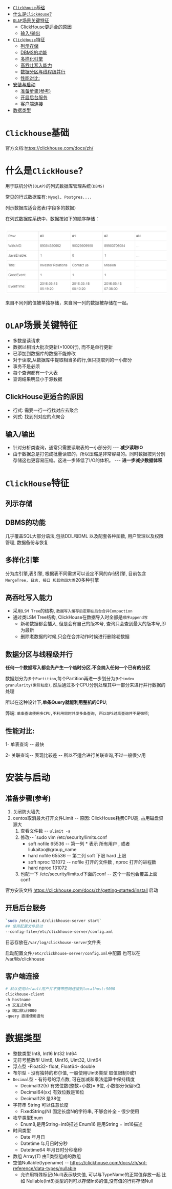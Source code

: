 - [`Clickhouse`基础](#clickhouse基础)
- [什么是`ClickHouse`?](#什么是clickhouse)
- [`OLAP`场景关键特征](#olap场景关键特征)
  - [ClickHouse更适合的原因](#clickhouse更适合的原因)
  - [输入/输出](#输入输出)
- [`ClickHouse`特征](#clickhouse特征)
  - [列示存储](#列示存储)
  - [DBMS的功能](#dbms的功能)
  - [多样化引擎](#多样化引擎)
  - [高吞吐写入能力](#高吞吐写入能力)
  - [数据分区与线程级并行](#数据分区与线程级并行)
  - [性能对比:](#性能对比)
- [安装与启动](#安装与启动)
  - [准备步骤(参考)](#准备步骤参考)
  - [开启后台服务](#开启后台服务)
  - [客户端连接](#客户端连接)
- [数据类型](#数据类型)

# `Clickhouse`基础
官方文档:https://clickhouse.com/docs/zh/
# 什么是`ClickHouse`?
用于联机分析`(OLAP)`的列式数据库管理系统`(DBMS)`

常见的行式数据库有: `Mysql, Postgres....`

列示数据库适合宽表(字段多的数据)

在列式数据库系统中，数据按如下的顺序存储：

![images_01](./images/Snipaste_2023-01-07_09-10-30.png)

来自不同列的值被单独存储，来自同一列的数据被存储在一起。

# `OLAP`场景关键特征
* 多数是读请求
* 数据以相当大批次更新(>1000行), 而不是单行更新
* 已添加到数据库的数据不能修改
* 对于读取,从数据库中提取相当多的行,但只提取列的一小部分
* 事务不是必须
* 每个查询都有一个大表
* 查询结果明显小于源数据

## ClickHouse更适合的原因
* 行式: 需要一行一行找对应去聚合
* 列式: 找到列对应的点聚合

## 输入/输出
* 针对分析类查询，通常只需要读取表的一小部分列 --- **减少读取IO**
* 由于数据总是打包成批量读取的，所以压缩是非常容易的。同时数据按列分别存储这也更容易压缩。这进一步降低了I/O的体积。 --- **进一步减少数据体积**

# `ClickHouse`特征
## 列示存储
## DBMS的功能
几乎覆盖SQL大部分语法,包括DDL和DML 以及配套各种函数, 用户管理以及权限管理, 数据备份与恢复

## 多样化引擎
分为库引擎,表引擎, 根据表不同需求可以设定不同的存储引擎, 目前包含 `MergeTree, 日志, 接口 和其他四大类`20多种引擎
## 高吞吐写入能力
* 采用`LSM Tree`的结构, `数据写入缓存后定期在后台合并Compaction`
* 通过类LSM Tree结构, ClickHouse在数据导入时全部是`顺序append写`
  * 新老数据都会插入, 但是会有自己的版本号, 查询只会查到最大的版本号,即为最新
  * 删除老数据的时候,只会在合并动作时候进行删除老数据
## 数据分区与线程级并行
**任何一个数据写入都会先产生一个临时分区.不会纳入任何一个已有的分区**

数据划分为`多个Partition`,每个Partition再进一步划分为`多个index granularity(索引粒度)`, 然后通过多个CPU分别处理其中一部分来进行并行数据的处理

所以在这种设计下,**单条Query就能利用整机的CPU**;

弊端: `单条查询使用多CPU,不利用同时并发多条查询, 所以QPS过高查询并不是强项`;

## 性能对比:
1- 单表查询 -- 最快

2- 关联查询-- 表现比较差 -- 所以不适合进行关联查询,不过一般很少用

# 安装与启动
## 准备步骤(参考)
1. 关闭防火墙先
2. centos取消最大打开文件Limit -- 原因: ClickHouse耗费CPU高, 占用磁盘资源大
   1. 查看文件数 -- `ulimit -a`
   2. 修改-- `sudo vim /etc/security/limits.conf
      * soft nofile 65536    -- 第一列 * 表示 所有用户 , 或者 liukaitao@group_name
      * hard nofile 65536  -- 第二列 soft 下限 hard 上限
      * soft nproc 131072 -- nofile 打开的文件数  , nproc 打开的进程数
      * hard nproc 131072
    3. 也配一下  /etc/security/limits.d下面的conf   -- 这个一般也会覆盖上面conf

官方安装文档
https://clickhouse.com/docs/zh/getting-started/install
启动
## 开启后台服务
```bash
`sudo /etc/init.d/clickhouse-server start`
## 使用配置文件启动
--config-file=/etc/clickhouse-server/config.xml
```
日志存放在`/var/log/clickhouse-server`文件夹

启动配置文件`/etc/clickhouse-server/config.xml`中配置
也可以在 /var/lib/clickhouse
## 客户端连接
```bash
# 默认使用default用户并不携带密码连接到localhost:9000
clickhouse-client 
-h hostname
-m 交互式命令
-p 端口默认9000
-query 直接使用语句
```

# 数据类型
* 整数类型 Int8, Int16 Int32 Int64
* 无符号整数型 Uint8, Uint16, Uint32, Uint64
* 浮点型 -Float32- float, Float64- double
* 布尔型 - 没有独特的布尔值, 一般使用Uint8类型 取值限制0或1
* `Decimal`型 - 有符号的浮点数, 可在加减和乘法运算中保持精度
  * Decimal32(5) 有效位数(整数+小数)= 9位, 小数部分保留5位  
  * Decimal64(xx) 有效位数是18位
  * Decimal128 是38位
* 字符串 String 可以任意长度
  * FixedString(N) 固定长度N的字符串, 不够会补全  - 很少使用
* 枚举类型Enum
  * Enum8,是用String=int8描述  Enum16 是用String = int16描述
* 时间类型
  * Date 年月日
  * Datetime 年月日时分秒
  * Datetime64 年月日时分秒毫秒
* 数组 Array(T) 由T类型组成的数组
* 空值Nullable(typename) -- https://clickhouse.com/docs/zh/sql-reference/data-types/nullable
  * 允许用特殊标记(Null(表示缺失值, 可以与TypeName的正常值存放一起 比如 Nullable(Int8)类型的列可以存储Int8的值,没有值的行将存储Null
